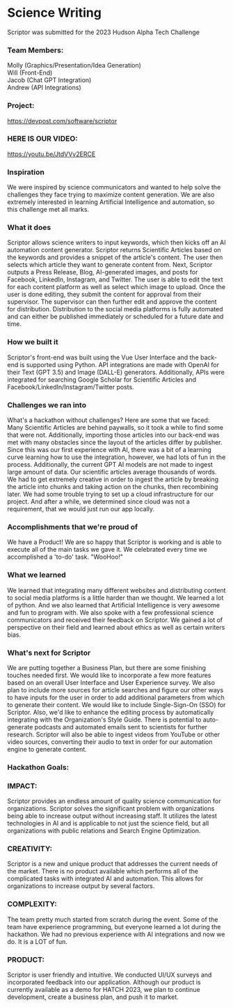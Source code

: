 # Science Writing
Scriptor was submitted for the 2023 Hudson Alpha Tech Challenge
### Team Members:   
Molly (Graphics/Presentation/Idea Generation)  
Will (Front-End)  
Jacob (Chat GPT Integration)  
Andrew (API Integrations)  

### Project:  
https://devpost.com/software/scriptor

### HERE IS OUR VIDEO:  
https://youtu.be/JtdVVv2ERCE


### Inspiration  
We were inspired by science communicators and wanted to help solve the challenges they face trying to maximize content generation. We are also extremely interested in learning Artificial Intelligence and automation, so this challenge met all marks.

### What it does   
Scriptor allows science writers to input keywords, which then kicks off an AI automation content generator. Scriptor returns Scientific Articles based on the keywords and provides a snippet of the article's content. The user then selects which article they want to generate content from. Next, Scriptor outputs a Press Release, Blog, AI-generated images, and posts for Facebook, LinkedIn, Instagram, and Twitter.
The user is able to edit the text for each content platform as well as select which image to upload. Once the user is done editing, they submit the content for approval from their supervisor. The supervisor can then further edit and approve the content for distribution. Distribution to the social media platforms is fully automated and can either be published immediately or scheduled for a future date and time.

### How we built it   
Scriptor's front-end was built using the Vue User Interface and the back-end is supported using Python. API integrations are made with OpenAI for their Text (GPT 3.5) and Image (DALL-E) generators. Additionally, APIs were integrated for searching Google Scholar for Scientific Articles and Facebook/LinkedIn/Instagram/Twitter posts.

### Challenges we ran into  
What's a hackathon without challenges? Here are some that we faced: Many Scientific Articles are behind paywalls, so it took a while to find some that were not. Additionally, importing those articles into our back-end was met with many obstacles since the layout of the articles differ by publisher. Since this was our first experience with AI, there was a bit of a learning curve learning how to use the integration, however, we had lots of fun in the process. Additionally, the current GPT AI models are not made to ingest large amount of data. Our scientific articles average thousands of words. We had to get extremely creative in order to ingest the article by breaking the article into chunks and taking action on the chunks, then recombining later. We had some trouble trying to set up a cloud infrastructure for our project. And after a while, we determined since cloud was not a requirement, that we would just run our app locally.

### Accomplishments that we're proud of  
We have a Product! We are so happy that Scriptor is working and is able to execute all of the main tasks we gave it. We celebrated every time we accomplished a 'to-do' task. "WooHoo!"

### What we learned  
We learned that integrating many different websites and distributing content to social media platforms is a little harder than we thought. We learned a lot of python. And we also learned that Artificial Intelligence is very awesome and fun to program with. We also spoke with a few professional science communicators and received their feedback on Scriptor. We gained a lot of perspective on their field and learned about ethics as well as certain writers bias.

### What's next for Scriptor  
We are putting together a Business Plan, but there are some finishing touches needed first. We would like to incorporate a few more features based on an overall User Interface and User Experience survey. We also plan to include more sources for article searches and figure our other ways to have inputs for the user in order to add additional parameters from which to generate their content. We would like to include Single-Sign-On (SSO) for Scriptor. Also, we'd like to enhance the editing process by automatically integrating with the Organization's Style Guide. There is potential to auto-generate podcasts and automated emails sent to scientists for further research. Scriptor will also be able to ingest videos from YouTube or other video sources, converting their audio to text in order for our automation engine to generate content.

### Hackathon Goals:  
### IMPACT:  
Scriptor provides an endless amount of quality science communication for organizations. Scriptor solves the significant problem with organizations being able to increase output without increasing staff. It utilizes the latest technologies in AI and is applicable to not just the science field, but all organizations with public relations and Search Engine Optimization.

### CREATIVITY:  
Scriptor is a new and unique product that addresses the current needs of the market. There is no product available which performs all of the complicated tasks with integrated AI and automation. This allows for organizations to increase output by several factors.

### COMPLEXITY:  
The team pretty much started from scratch during the event. Some of the team have experience programming, but everyone learned a lot during the hackathon. We had no previous experience with AI integrations and now we do. It is a LOT of fun.

### PRODUCT:  
Scriptor is user friendly and intuitive. We conducted UI/UX surveys and incorporated feedback into our application. Although our product is currently available as a demo for HATCH 2023, we plan to continue development, create a business plan, and push it to market.
